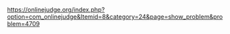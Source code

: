 https://onlinejudge.org/index.php?option=com_onlinejudge&Itemid=8&category=24&page=show_problem&problem=4709

